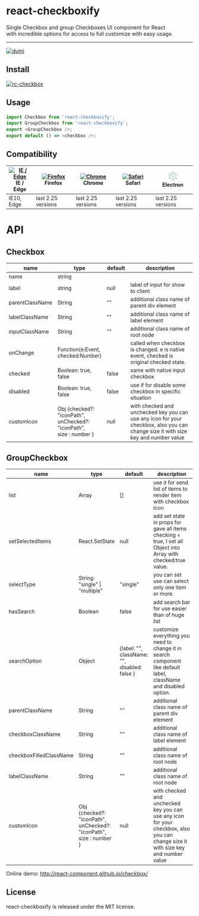 # react-checkboxify

Single Checkbox and group Checkboxes UI component for React <br />
with incredible options for access to full customize with easy usage.

---

[![dumi][dumi-image]][dumi-url]

[npm-url]: https://npmjs.org/package/react-checkboxify
[download-url]: https://npmjs.org/package/react-checkboxify
[dumi-url]: https://github.com/umijs/dumi
[dumi-image]: https://img.shields.io/badge/docs%20by-dumi-blue?style=flat-square

## Install

[![rc-checkbox](https://nodei.co/npm/react-checkboxify.png)](https://npmjs.org/package/react-checkboxify)

## Usage

```js
import Checkbox from 'react-checkboxify';
import GroupCheckbox from 'react-checkboxify';
export <GroupCheckbox />;
export default () => <checkbox />;
```

## Compatibility

| [<img src="https://raw.githubusercontent.com/alrra/browser-logos/master/src/edge/edge_48x48.png" alt="IE / Edge" width="24px" height="24px" />](http://godban.github.io/browsers-support-badges/)<br>IE / Edge | [<img src="https://raw.githubusercontent.com/alrra/browser-logos/master/src/firefox/firefox_48x48.png" alt="Firefox" width="24px" height="24px" />](http://godban.github.io/browsers-support-badges/)<br>Firefox | [<img src="https://raw.githubusercontent.com/alrra/browser-logos/master/src/chrome/chrome_48x48.png" alt="Chrome" width="24px" height="24px" />](http://godban.github.io/browsers-support-badges/)<br>Chrome | [<img src="https://raw.githubusercontent.com/alrra/browser-logos/master/src/safari/safari_48x48.png" alt="Safari" width="24px" height="24px" />](http://godban.github.io/browsers-support-badges/)<br>Safari | [<img src="https://raw.githubusercontent.com/alrra/browser-logos/master/src/electron/electron_48x48.png" alt="Electron" width="24px" height="24px" />](http://godban.github.io/browsers-support-badges/)<br>Electron |
| -------------------------------------------------------------------------------------------------------------------------------------------------------------------------------------------------------------- | ---------------------------------------------------------------------------------------------------------------------------------------------------------------------------------------------------------------- | ------------------------------------------------------------------------------------------------------------------------------------------------------------------------------------------------------------ | ------------------------------------------------------------------------------------------------------------------------------------------------------------------------------------------------------------ | -------------------------------------------------------------------------------------------------------------------------------------------------------------------------------------------------------------------- |
| IE10, Edge                                                                                                                                                                                                     | last 2.25 versions                                                                                                                                                                                               | last 2.25 versions                                                                                                                                                                                           | last 2.25 versions                                                                                                                                                                                           | last 2.25 versions                                                                                                                                                                                                   |

# API

## Checkbox

<table class="table table-bordered table-striped">
  <thead>
  <tr>
    <th style="width: 100px;">name</th>
    <th style="width: 50px;">type</th>
    <th style="width: 50px;">default</th>
    <th>description</th>
  </tr>
  </thead>
  <tbody>
    <tr>
      <td>name</td>
      <td>string</td>
    </tr>
     <tr>
      <td>label</td>
      <td>string</td>
      <td>null</td>
      <td>label of input for show to client</td>
    </tr>
    <tr>
      <td>parentClassName</td>
      <td>String</td>
      <td>""</td>
      <td>additional class name of parent div element</td>
    </tr>
     <tr>
      <td>labelClassName</td>
      <td>String</td>
      <td>""</td>
      <td>additional class name of label element</td>
    </tr>
     <tr>
      <td>inputClassName</td>
      <td>String</td>
      <td>""</td>
      <td>additional class name of root node</td>
    </tr>
    <tr>
      <td>onChange</td>
      <td>Function(e:Event, checked:Number)</td>
      <td></td>
      <td>called when checkbox is changed. e is native event, checked is original checked state.</td>
    </tr>
    <tr>
      <td>checked</td>
      <td>Boolean: true, false</td>
      <td>false</td>
      <td>same with native input checkbox</td>
      </tr>
      <tr>
      <td>disabled</td>
      <td>Boolean: true, false</td>
      <td>false</td>
      <td>use if for disable some checkbox in specific situation</td>
      </tr>
      <tr>
      <td>customIcon</td>
      <td>Obj {checked?: "iconPath", unChecked?: "iconPath",<br /> size : number }</td>
      <td>null</td>
      <td>with checked and unchecked key you can use any icon for your checkbox, also you can change size it with size key and number value</td>
      </tr>
  </tbody>
</table>

## GroupCheckbox

<table class="table table-bordered table-striped">
  <thead>
  <tr>
    <th style="width: 100px;">name</th>
    <th style="width: 50px;">type</th>
    <th style="width: 50px;">default</th>
    <th>description</th>
  </tr>
  </thead>
  <tbody>
    <tr>
      <td>list</td>
      <td>Array</td>
      <td>[]</td>
      <td>use it for send list of items to render item with checkbox icon</td>
    </tr>
    <tr>
      <td>setSelectedItems</td>
      <td>React.SetState</td>
      <td>null</td>
      <td>add set state in props for gave all items checking = true, I set all Object into Array with checked:true value.</td>
    </tr>
     <tr>
      <td>selectType</td>
      <td>String: "single" | "multiple"</td>
      <td>"single"</td>
      <td>you can set use can select only one item or more.</td>
    </tr>
    <tr>
      <td>hasSearch</td>
      <td>Boolean</td>
      <td>false</td>
      <td>add search bar for use easier than of huge list</td>
    </tr>
    <tr>
      <td>searchOption</td>
      <td>Object</td>
      <td>{label: "", className: "", disabled: false }</td>
      <td>customize everything you need to change it in search component like default label, className and disabled option.</td>
    </tr>
    <tr>
      <td>parentClassName</td>
      <td>String</td>
      <td>""</td>
      <td>additional class name of parent div element</td>
    </tr>
     <tr>
      <td>checkboxClassName</td>
      <td>String</td>
      <td>""</td>
      <td>additional class name of label element</td>
    </tr>
     <tr>
      <td>checkboxFilledClassName</td>
      <td>String</td>
      <td>""</td>
      <td>additional class name of root node</td>
    </tr>
    <tr>
      <td>labelClassName</td>
      <td>String</td>
      <td>""</td>
      <td>additional class name of root node</td>
    </tr>
      <tr>
      <td>customIcon</td>
      <td>Obj {checked?: "iconPath", unChecked?: "iconPath",<br /> size : number }</td>
      <td>null</td>
      <td>with checked and unchecked key you can use any icon for your checkbox, also you can change size it with size key and number value</td>
      </tr>
  </tbody>
</table>

Online demo: http://react-component.github.io/checkbox/

## License

react-checkboxify is released under the MIT license.
